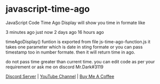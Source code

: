 # javascript-time-ago

JavaScript Code Time Ago Display will show you time in formate like

3 minutes ago
just now
2 days ago
16 hours ago

timeAgoDisplay() funtion is exported from file js-time-ago-function.js
it takes one parameter which is date in sting formate or you can pass timestamp too in number formate.
then it will return time in ago.

do not pass time greater than current time. 
you can edit code as per your requirement or ask me on discord Mr.Dark#3119

[Discord Server](https://discord.gg/FpC8kX5kQB) | 
[YouTube Channel](https://www.youtube.com/channel/UCEyxVbzsG0oj2f3qoUCQ00g) | 
[Buy Me A Coffee](https://www.buymeacoffee.com/sarfaraj)
